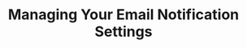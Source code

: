 ---
title: Managing Your Email Notification Settings
permalink: /account-security/notifications/manage-email-notification-settings
keywords: notifications, manage email notifications, email, opt out, opt-out, suppress
summary: "Manage your Stitch email notification settings."

layout: general
key: "manage-notification-settings"
toc: true

type: "manage-your-account, notifications"
weight: 3

# In this guide, we'll cover:

# {% for section in page.sections %}
# - [{{ section.summary }}](#{{ section.anchor }})
# {% endfor %}

sections:
  - title: "Opting out of replication error notifications"
    anchor: "opt-out-replication-error-notifications"
    summary: ""
    content: |
      {% include misc/data-files.html %}

      By default, every user in a Stitch account will receive all email notifications with the exception of the monthly billing invoice.

      To opt out of receiving replication error email notifications:

      1. Click {{ app.menu-paths.your-profile }}.
      2. In the **Your user profile** section, uncheck the {{ app.buttons.replication-notification-opt-out }} checkbox.
      3. Click {{ app.buttons.update-profile }}.

      **Note**: You will still receive general email notifications, such as notifications about [Single Sign-on (SSO)]({{ link.security.single-sign-on | prepend: site.baseurl }}) changes or the account approaching its row limit. Refer to the [Notification reference]({{ link.account.notification-reference | prepend: site.baseurl }}) each individual notification's opt out status.
---
